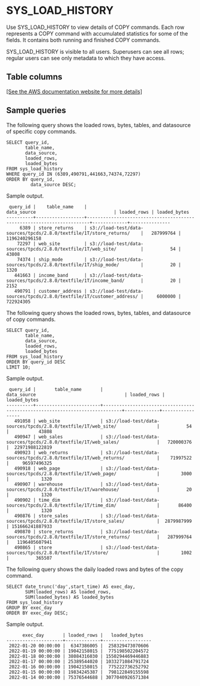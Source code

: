 # SYS\_LOAD\_HISTORY<a name="SYS_LOAD_HISTORY"></a>

Use SYS\_LOAD\_HISTORY to view details of COPY commands\. Each row represents a COPY command with accumulated statistics for some of the fields\. It contains both running and finished COPY commands\.

SYS\_LOAD\_HISTORY is visible to all users\. Superusers can see all rows; regular users can see only metadata to which they have access\.

## Table columns<a name="SYS_LOAD_HISTORY-table-columns"></a>

[\[See the AWS documentation website for more details\]](http://docs.aws.amazon.com/redshift/latest/dg/SYS_LOAD_HISTORY.html)

## Sample queries<a name="SYS_LOAD_HISTORY-sample-queries"></a>

The following query shows the loaded rows, bytes, tables, and datasource of specific copy commands\.

```
SELECT query_id,
       table_name,
       data_source,
       loaded_rows,
       loaded_bytes
FROM sys_load_history
WHERE query_id IN (6389,490791,441663,74374,72297)
ORDER BY query_id,
         data_source DESC;
```

Sample output\.

```
 query_id |    table_name    |                               data_source                             | loaded_rows | loaded_bytes
----------+------------------+-----------------------------------------------------------------------+-------------+---------------
     6389 | store_returns    | s3://load-test/data-sources/tpcds/2.8.0/textfile/1T/store_returns/    |   287999764 | 1196240296158
    72297 | web_site         | s3://load-test/data-sources/tpcds/2.8.0/textfile/1T/web_site/         |          54 |         43808
    74374 | ship_mode        | s3://load-test/data-sources/tpcds/2.8.0/textfile/1T/ship_mode/        |          20 |          1320
   441663 | income_band      | s3://load-test/data-sources/tpcds/2.8.0/textfile/1T/income_band/      |          20 |          2152
   490791 | customer_address | s3://load-test/data-sources/tpcds/2.8.0/textfile/1T/customer_address/ |     6000000 |     722924305
```

The following query shows the loaded rows, bytes, tables, and datasource of copy commands\.

```
SELECT query_id,
       table_name,
       data_source,
       loaded_rows,
       loaded_bytes
FROM sys_load_history
ORDER BY query_id DESC
LIMIT 10;
```

Sample output\.

```
 query_id |       table_name       |                                 data_source                                 | loaded_rows |  loaded_bytes
----------+------------------------+-----------------------------------------------------------------------------+-------------+-----------------
   491058 | web_site               | s3://load-test/data-sources/tpcds/2.8.0/textfile/1T/web_site/               |          54 |           43808
   490947 | web_sales              | s3://load-test/data-sources/tpcds/2.8.0/textfile/1T/web_sales/              |   720000376 |  22971988122819
   490923 | web_returns            | s3://load-test/data-sources/tpcds/2.8.0/textfile/1T/web_returns/            |    71997522 |     96597496325
   490918 | web_page               | s3://load-test/data-sources/tpcds/2.8.0/textfile/1T/web_page/               |        3000 |            1320
   490907 | warehouse              | s3://load-test/data-sources/tpcds/2.8.0/textfile/1T/warehouse/              |          20 |            1320
   490902 | time_dim               | s3://load-test/data-sources/tpcds/2.8.0/textfile/1T/time_dim/               |       86400 |            1320
   490876 | store_sales            | s3://load-test/data-sources/tpcds/2.8.0/textfile/1T/store_sales/            |  2879987999 | 151666241887933
   490870 | store_returns          | s3://load-test/data-sources/tpcds/2.8.0/textfile/1T/store_returns/          |   287999764 |   1196405607941
   490865 | store                  | s3://load-test/data-sources/tpcds/2.8.0/textfile/1T/store/                  |        1002 |          365507
```

 The following query shows the daily loaded rows and bytes of the copy command\. 

```
SELECT date_trunc('day',start_time) AS exec_day,
       SUM(loaded_rows) AS loaded_rows,
       SUM(loaded_bytes) AS loaded_bytes
FROM sys_load_history
GROUP BY exec_day
ORDER BY exec_day DESC;
```

Sample output\.

```
      exec_day       | loaded_rows |   loaded_bytes
---------------------+-------------+------------------
 2022-01-20 00:00:00 |  6347386005 |  258329473070606
 2022-01-19 00:00:00 | 19042158015 |  775198502204572
 2022-01-18 00:00:00 | 38084316030 | 1550294469446883
 2022-01-17 00:00:00 | 25389544020 | 1033271084791724
 2022-01-16 00:00:00 | 19042158015 |  775222736252792
 2022-01-15 00:00:00 | 19834245387 |  798122849155598
 2022-01-14 00:00:00 | 75376544688 | 3077040926571384
```